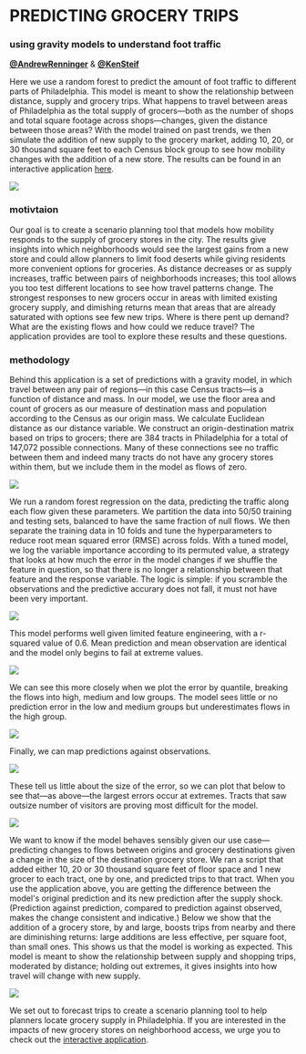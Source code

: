 # PREDICTING GROCERY TRIPS
### using gravity models to understand foot traffic

**[@AndrewRenninger](https://twitter.com/AndrewRenninger)** & **[@KenSteif](https://twitter.com/KenSteif)**

Here we use a random forest to predict the amount of foot traffic to different parts of Philadelphia. This model is meant to show the relationship between distance, supply and grocery trips. What happens to travel between areas of Philadelphia as the total supply of grocers—both as the number of shops and total square footage across shops—changes, given the distance between those areas? With the model trained on past trends, we then simulate the addition of new supply to the grocery market, adding 10, 20, or 30 thousand square feet to each Census block group to see how mobility changes with the addition of a new store. The results can be found in an interactive application [here](https://asrenninger.github.io/gravity/).  

![](viz/demo.gif)

### motivtaion

Our goal is to create a scenario planning tool that models how mobility responds to the supply of grocery stores in the city. The results give insights into which neighborhoods would see the largest gains from a new store and could allow planners to limit food deserts while giving residents more convenient options for groceries. As distance decreases or as supply increases, traffic between pairs of neighborhoods increases; this tool allows you too test different locations to see how travel patterns change. The strongest responses to new grocers occur in areas with limited existing grocery supply, and dimishing returns mean that areas that are already saturated with options see few new trips. Where is there pent up demand? What are the existing flows and how could we reduce travel? The application provides are tool to explore these results and these questions.       

### methodology

Behind this application is a set of predictions with a gravity model, in which travel between any pair of regions—in this case Census tracts—is a function of distance and mass. In our model, we use the floor area and count of grocers as our measure of destination mass and population according to the Census as our origin mass. We calculate Euclidean distance as our distance variable. We construct an origin-destination matrix based on trips to grocers; there are 384 tracts in Philadelphia for a total of 147,072 possible connections. Many of these connections see no traffic between them and indeed many tracts do not have any grocery stores within them, but we include them in the model as flows of zero.  

![](viz/plots/forest_context.png)

We run a random forest regression on the data, predicting the traffic along each flow given these parameters. We partition the data into 50/50 training and testing sets, balanced to have the same fraction of null flows. We then separate the training data in 10 folds and tune the hyperparameters to reduce root mean squared error (RMSE) across folds. With a tuned model, we log the variable importance according to its permuted value, a strategy that looks at how much the error in the model changes if we shuffle the feature in question, so that there is no longer a relationship between that feature and the response variable. The logic is simple: if you scramble the observations and the predictive accurary does not fall, it must not have been very important. 

![](viz/plots/forest_importance.png)

This model performs well given limited feature engineering, with a r-squared value of 0.6. Mean prediction and mean observation are identical and the model only begins to fail at extreme values. 

![](viz/plots/forest_observedxpredicted.png)

We can see this more closely when we plot the error by quantile, breaking the flows into high, medium and low groups. The model sees little or no prediction error in the low and medium groups but underestimates flows in the high group. 

![](viz/plots/forest_errorxquantile.png)

Finally, we can map predictions against observations. 

![](viz/plots/forest_comparisonxgeography.png)

These tell us little about the size of the error, so we can plot that below to see that—as above—the largest errors occur at extremes. Tracts that saw outsize number of visitors are proving most difficult for the model.

![](viz/plots/forest_errorxgeography.png)

We want to know if the model behaves sensibly given our use case—predicting changes to flows between origins and grocery destinations given a change in the size of the destination grocery store. We ran a script that added either 10, 20 or 30 thousand square feet of floor space and 1 new grocer to each tract, one by one, and predicted trips to that tract. When you use the application above, you are getting the difference between the model's original prediction and its new prediction after the supply shock. (Prediction against prediction, compared to prediction against observed, makes the change consistent and indicative.) Below we show that the addition of a grocery store, by and large, boosts trips from nearby and there are diminishing returns: large additions are less effective, per square foot, than small ones. This shows us that the model is working as expected. This model is meant to show the relationship between supply and shopping trips, moderated by distance; holding out extremes, it gives insights into how travel will change with new supply.  

![](viz/plots/forest_changexarea.png)

We set out to forecast trips to create a scenario planning tool to help planners locate grocery supply in Philadelphia. If you are interested in the impacts of new grocery stores on neighborhood access, we urge you to check out the [interactive application](https://asrenninger.github.io/gravity/).  